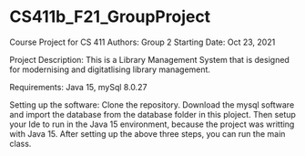 # CS411b_F21_GroupProject
Course Project for CS 411
Authors: Group 2 
Starting Date: Oct 23, 2021

Project Description:
  This is a Library Management System that is designed for modernising and digitatlising library management. 
  
 Requirements: Java 15, mySql 8.0.27

Setting up the software:
  Clone the repository. 
  Download the mysql software and import the database from the database folder in this ploject. 
  Then setup your Ide to run in the Java 15 environment, because the project was writting with Java 15.
  After setting up the above three steps, you can run the main class. 
